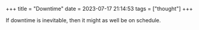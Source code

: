 +++
title = "Downtime"
date = 2023-07-17 21:14:53
tags = ["thought"]
+++

If downtime is inevitable, then it might as well be on schedule.
